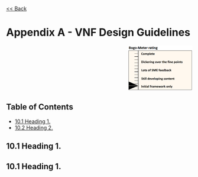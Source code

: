 [<< Back](../../ref_model)
# Appendix A - VNF Design Guidelines
<p align="right"><img src="../figures/bogo_ifo.png" alt="scope" title="Scope" width="35%"/></p>

## Table of Contents
* [10.1 Heading 1.](#10.1)
* [10.2 Heading 2.](#10.2)

<a name="10.1"></a>
## 10.1 Heading 1.

<a name="10.1"></a>
## 10.1 Heading 1.
